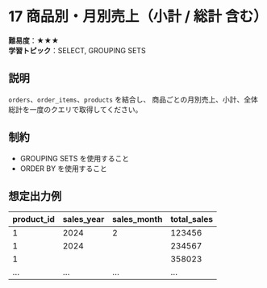# 17 商品別・月別売上（小計 / 総計 含む）

**難易度**：★★★  
**学習トピック**：SELECT, GROUPING SETS

## 説明
`orders`、`order_items`、`products` を結合し、
商品ごとの月別売上、小計、全体総計を一度のクエリで取得してください。

## 制約
* GROUPING SETS を使用すること
* ORDER BY を使用すること

## 想定出力例

| product_id | sales_year | sales_month | total_sales |
|------------|------------|-------------|-------------|
| 1          | 2024       | 2           | 123456      |
| 1          | 2024       |             | 234567      |
| 1          |            |             | 358023      |
| …          | …          | …           | …           |
